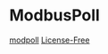 # ModbusPoll

[modpoll](https://www.modbusdriver.com/modpoll.html)
[License-Free](https://www.modbusdriver.com/info/LICENSE-FREE)